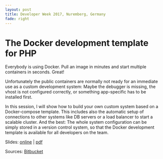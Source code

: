 ```yaml
---
layout: post
title: Developer Week 2017, Nuremberg, Germany
fade: right
---
```

# The Docker development template for PHP
Everybody is using Docker. Pull an image in minutes and start multiple containers in seconds. Great!

Unfortunately the public containers are normally not ready for an immediate use as a custom development system: Maybe the debugger is missing, the vhost is not configured correctly, or something app-specific has to be installed first.

In this session, I will show how to build your own custom system based on a Docker-compose template. This includes also the automatic setup of connections to other systems like DB servers or a load balancer to start a scalable cluster. And the best: The whole system configuration can be simply stored in a version control system, so that the Docker development template is available for all developers on the team.

Slides: [online](http://5square.github.io/talks/2017/2017-06%20-%20Developer%20Week%20-%20The%20Docker%20Development%20Template/The_Docker_Development_Template.html) | [pdf](http://5square.github.io/talks/2017/2017-06%20-%20Developer%20Week%20-%20The%20Docker%20Development%20Template/The_Docker_Development_Template.pdf)

Sources: [Bitbucket](https://bitbucket.org/account/user/janatzendteam/projects/PAR)

